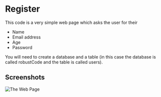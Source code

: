 # Register
This code is a very simple web page which asks the user for their
- Name
- Email address
- Age
- Password

You will need to create a database and a table (in this case the database is called robustCode and the table is called users).

## Screenshots
![The Web Page](https://github.com/github/register-robustCode/readme-pics/webpage.png)
